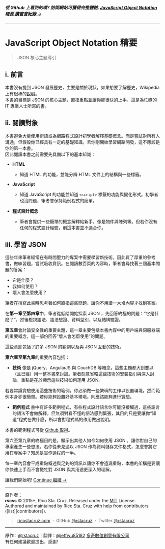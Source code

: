 ##### 從 Github 上看到的嗎? 訪問網站可獲得完整體驗. **[ JavaScript Object Notation 精要 讀書會紀錄 →](http://jeffwu85182.github.io/rscss/)**
<!-- {h5: style='display:none'} -->

----
<!-- {hr: style='display:none'} -->

# JavaScript Object Notation 精要

<!-- {h1:.massive-header.-with-tagline} -->

> JSON 核心主題導引 <br>




i. 前言
------------

本書沒有提到 JSON 發展歷史，主要是關於現狀，如果想要了解歷史，Wikipedia 上有很棒的[說明](https://en.wikipedia.org/wiki/JSON#History)。<br>
本書的目標是 JSON 的核心主題，直指重點並讓你能很快的上手，這是為忙碌的 IT 專業人士所寫的書。<br>


ii. 閱讀對象
------------

本書避免大量使用術語或為網路程式設計初學者解釋基礎概念。而是嘗試對所有人溝通，但假設你已經具有一定的基礎知識。若你剛開始學習網路開發，這不應該是你的第一本書。<br>
因此閱讀本書之前需要先具備以下的基本知識：

- **HTML**
  * 知道 HTML 的功能，並能分辨 HTML 文件上的結構與一些標籤。

- **JavaScript**
  * 知道 JavaScript 的功能並知道 `<script>` 標籤的功能與變化形式。初學者也沒問題，筆者會保持範例程式的簡單。

- **程式設計概念**
  * 筆者會提供一些簡單的概念解釋給新手，像是物件與陣列等。但若你沒有任何的程式設計經驗，則這本書並不適合你。


iii. 學習 JSON
------------

這些年來筆者經常在有時間壓力的專案中需要學習新技術。因此買了厚重的參考書，做練習題，嘗試吸收資訊。在閱讀數百頁的內容時，筆者會尋找著三個基本問題的答案：

- 它是什麼？
- 我如何使用？
- 壞人會怎麼使用？

筆者在撰寫此書時思考著如何直指這些問題，讓你不用讀一大堆內容才找到答案。<br>

在**第一章至第四章**中，筆者從低階開始探索 JSON ，先回答終極的問題：“它是什麼？”，然後檢視語法、語法驗證、資料型別、以及結構驗證。<br>

**第五章**會討論安全性的重要主題，這一章主要包括本書內容中的用戶端與伺服器端的重要概念，這一部份回答“壞人會怎麼使用”的問題。<br>

這些章節包括了許多 JSON 的範例以及與 JSON 互動的技術。 <br>

**第六章至第九章**的重要內容包括：

- **技術**
像是 jQuery、AngularJS 與 CouchDB 等概念，這些主題都大到要以（且已經）用一整本書來討論。筆者刻意省略這些技術的安裝指引與深入討論，重點是在於顯示這些技術如何運用 JSON。<br>

若要常識實驗使用這些技術的範例，你必須做一些繁瑣的工作以設置環境，然而範例本身卻很簡單。若你能夠設置好基本環境，則應該能夠進行實驗。<br>


- **範例程式**
書中有許多範例程式，有些程式設計語言你可能沒接觸過，這些語言的語法不會做解釋，但無須對看不懂的語法感到緊張，其目的只是要讓你“知道”程式在做什麼，所以會對程式碼的作用做出說明。

本書的範例程式可從 [Github 取得](https://github.com/lindsaybassett/json)。

第六至第九章的終極目的是，顯示出其他人如今如何使用 JSON ，讓你對自己的專案產生一些想法。若你從未見過以 JSON 作為資料儲存文件格式，怎麼會將它用在專案中？知悉是實作過程的一半。

每一章內容會平成重點概述與足夠的資訊以讓你不會遺漏重點，本書的架構是要讓你快速上手而不會犧牲對 JSON 與其用途更深入的理解。



讓我們開始吧!
[Continue 繼續 →](docs/1-what-is-json.md)<br>

<!-- {p:.pull-box} -->

----
<!-- {hr: style='display:none'} -->
原作者：<br>
**rscss** © 2015+, Rico Sta. Cruz. Released under the [MIT] License.<br>
Authored and maintained by Rico Sta. Cruz with help from contributors ([list][contributors]). <br>

<!-- {p: style='display:none'} -->

> [ricostacruz.com](http://ricostacruz.com) &nbsp;&middot;&nbsp;
> GitHub [@rstacruz](https://github.com/rstacruz) &nbsp;&middot;&nbsp;
> Twitter [@rstacruz](https://twitter.com/rstacruz)

----
原作：[@rstacruz](https://github.com/rstacruz)｜翻譯：[@jeffwu85182](https://github.com/jeffwu85182)
[多奇數位創意有限公司](http://www.miniasp.com) <br>
有任何建議歡迎提出，感謝! <br>

<!-- {blockquote: style='display:none'} -->

[MIT]: http://mit-license.org/
